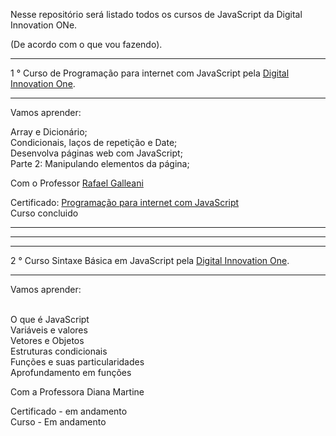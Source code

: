 Nesse repositório será listado todos os cursos de JavaScript da Digital Innovation ONe. 

(De acordo com o que vou fazendo).


<hr>
 1 ° Curso de Programação para internet com JavaScript pela <a href="https://digitalinnovation.one/sign-in">Digital Innovation One</a>.
<hr>
Vamos aprender: 

Array e Dicionário;<br>
Condicionais, laços de repetição e Date;<br>
Desenvolva páginas web com JavaScript;<br>
Parte 2: Manipulando elementos da página;<br>

Com  o Professor <a href="https://github.com/rafegal">Rafael Galleani</a>

Certificado: <a href="https://certificates.digitalinnovation.one/9475993A">Programação para internet com JavaScript</a>
<br>Curso concluido<hr>
<hr>

<hr>
 2 ° Curso Sintaxe Básica em JavaScript pela <a href="https://digitalinnovation.one/sign-in">Digital Innovation One</a>.
<hr>
Vamos aprender: 

<br> O que é JavaScript<br>
Variáveis e valores<br>
Vetores e Objetos<br>
Estruturas condicionais<br>
Funções e suas particularidades<br>
Aprofundamento em funções<br> 

Com a Professora Diana Martine <br>

Certificado - em andamento  <br>
Curso - Em andamento 
